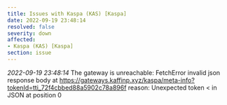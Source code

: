 ```yaml
---
title: Issues with Kaspa (KAS) [Kaspa]
date: 2022-09-19 23:48:14
resolved: false
severity: down
affected:
- Kaspa (KAS) [Kaspa]
section: issue
---
```


*2022-09-19 23:48:14* The gateway is unreachable: FetchError invalid json response body at https://gateways.kaffinp.xyz/kaspa/meta-info?tokenId=tti_72f4cbbed88a5902c78a896f reason: Unexpected token < in JSON at position 0